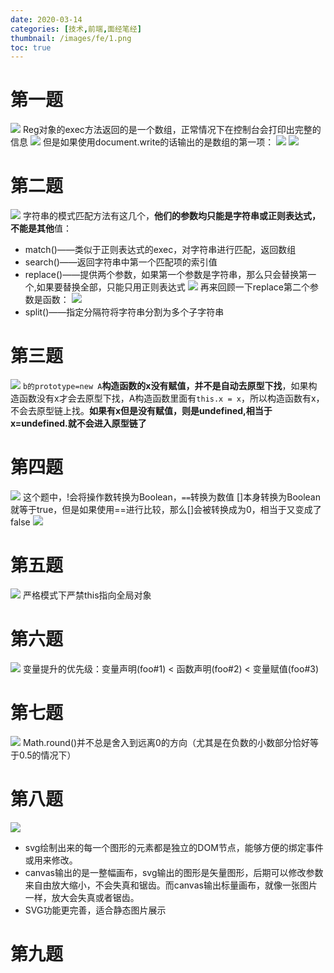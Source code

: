 ```yaml
---
date: 2020-03-14
categories: [技术,前端,面经笔经]
thumbnail: /images/fe/1.png
toc: true
---
```


# 第一题

<!--more-->
![](/images/assets/20200313201414487.png)
Reg对象的exec方法返回的是一个数组，正常情况下在控制台会打印出完整的信息
![](/images/assets/20200313202918109.png)
但是如果使用document.write的话输出的是数组的第一项：
![](/images/assets/2020031320303562.png)
![](/images/assets/20200313203129739.png)

# 第二题
![](/images/assets/20200313203230267.png)
字符串的模式匹配方法有这几个，**他们的参数均只能是字符串或正则表达式，不能是其他**值：

- match()——类似于正则表达式的exec，对字符串进行匹配，返回数组
- search()——返回字符串中第一个匹配项的索引值
- replace()——提供两个参数，如果第一个参数是字符串，那么只会替换第一个,如果要替换全部，只能只用正则表达式
![](/images/assets/20200313204515254.png)
再来回顾一下replace第二个参数是函数：
![](/images/assets/202003132058306.png)
- split()——指定分隔符将字符串分割为多个子字符串

# 第三题
![](/images/assets/20200313210944942.png)
`b的prototype=new A`**构造函数的x没有赋值，并不是自动去原型下找**，如果构造函数没有x才会去原型下找，A构造函数里面有`this.x = x`，所以构造函数有x，不会去原型链上找。**如果有x但是没有赋值，则是undefined,相当于x=undefined.就不会进入原型链了**

# 第四题
![](/images/assets/20200313211545514.png)
这个题中，!会将操作数转换为Boolean，`==`转换为数值
[]本身转换为Boolean就等于true，但是如果使用==进行比较，那么[]会被转换成为0，相当于又变成了false
![](/images/assets/20200313211920225.png)

# 第五题
![](/images/assets/20200313211957605.png)
严格模式下严禁this指向全局对象

# 第六题
![](/images/assets/20200313212149169.png)
变量提升的优先级：变量声明(foo#1) < 函数声明(foo#2) < 变量赋值(foo#3)

# 第七题
![](/images/assets/20200313212307169.png)
Math.round()并不总是舍入到远离0的方向（尤其是在负数的小数部分恰好等于0.5的情况下）

# 第八题
![](/images/assets/20200313212649191.png)
- svg绘制出来的每一个图形的元素都是独立的DOM节点，能够方便的绑定事件或用来修改。
- canvas输出的是一整幅画布，svg输出的图形是矢量图形，后期可以修改参数来自由放大缩小，不会失真和锯齿。而canvas输出标量画布，就像一张图片一样，放大会失真或者锯齿。
- SVG功能更完善，适合静态图片展示

# 第九题

